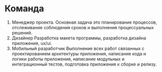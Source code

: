 # Команда

1. Менеджер проекта.
    Основная задача это планирование процессов, отслеживание соблюдения сроков и выполнения процессуальных решений.
2. Дизайнер
    Разработка макета программы, разработка дизайна приложения, ux/ui.
3. Мобильный разработчик
    Выполнение всех работ связанных с проектированием архитектуры приложения, написание кода и логики работы приложения, написание модульных и интеграционный тестов,
    подготовка приложения к сборке и релизу.
